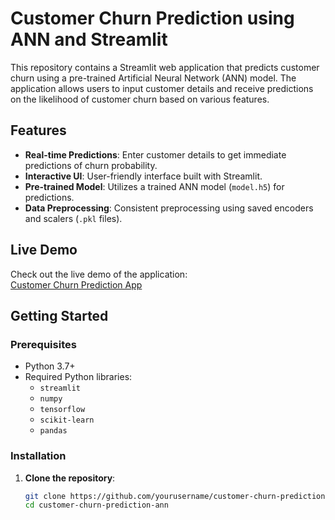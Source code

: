 # Customer Churn Prediction using ANN and Streamlit

This repository contains a Streamlit web application that predicts customer churn using a pre-trained Artificial Neural Network (ANN) model. The application allows users to input customer details and receive predictions on the likelihood of customer churn based on various features.

## Features

- **Real-time Predictions**: Enter customer details to get immediate predictions of churn probability.
- **Interactive UI**: User-friendly interface built with Streamlit.
- **Pre-trained Model**: Utilizes a trained ANN model (`model.h5`) for predictions.
- **Data Preprocessing**: Consistent preprocessing using saved encoders and scalers (`.pkl` files).

## Live Demo

Check out the live demo of the application:  
[Customer Churn Prediction App](https://customer-churn-prediction-ann-kfxkke4rnmul6dcxeju32e.streamlit.app/)

## Getting Started

### Prerequisites

- Python 3.7+
- Required Python libraries:
  - `streamlit`
  - `numpy`
  - `tensorflow`
  - `scikit-learn`
  - `pandas`

### Installation

1. **Clone the repository**:
   ```bash
   git clone https://github.com/yourusername/customer-churn-prediction-ann.git
   cd customer-churn-prediction-ann
